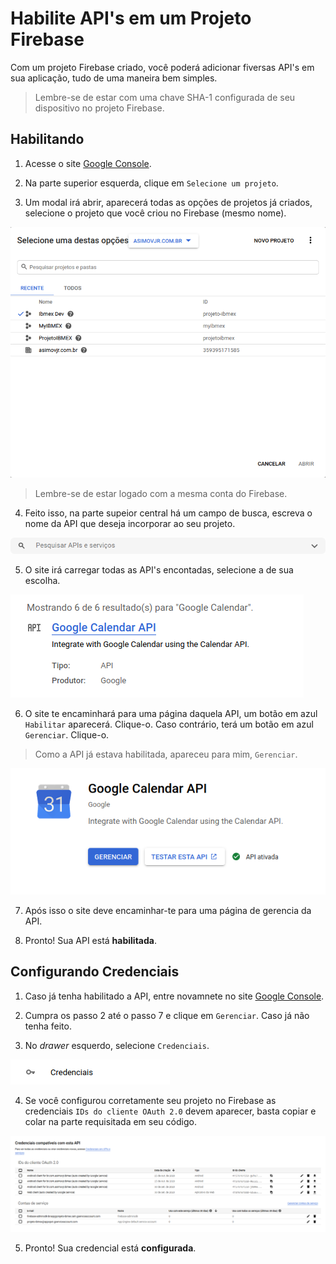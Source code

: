 # Habilite API's em um Projeto Firebase

Com um projeto Firebase criado, você poderá adicionar fiversas API's em sua aplicação, tudo de uma maneira bem simples.

>Lembre-se de estar com uma chave SHA-1 configurada de seu dispositivo no projeto Firebase.

## Habilitando

1. Acesse o site [Google Console](https://console.developers.google.com).   
  
2. Na parte superior esquerda, clique em `Selecione um projeto`. 
  
3. Um modal irá abrir, aparecerá todas as opções de projetos já criados, selecione o projeto que você criou no Firebase (mesmo nome).  

![Imagem01](https://github.com/marcos-bah/articles/blob/main/Docs/enable-api/01.png)

>Lembre-se de estar logado com a mesma conta do Firebase.

4. Feito isso, na parte supeior central há um campo de busca, escreva o nome da API que deseja incorporar ao seu projeto.

![Imagem01](https://github.com/marcos-bah/articles/blob/main/Docs/enable-api/02.png)

5. O site irá carregar todas as API's encontadas, selecione a de sua escolha.

![Imagem01](https://github.com/marcos-bah/articles/blob/main/Docs/enable-api/03.png)

6. O site te encaminhará para uma página daquela API, um botão em azul `Habilitar` aparecerá. Clique-o. Caso contrário, terá um botão em azul `Gerenciar`. Clique-o.

> Como a API já estava habilitada, apareceu para mim, `Gerenciar`.

![Imagem01](https://github.com/marcos-bah/articles/blob/main/Docs/enable-api/04.png)

7. Após isso o site deve encaminhar-te para uma página de gerencia da API.

8. Pronto! Sua API está **habilitada**.

## Configurando Credenciais

1. Caso já tenha habilitado a API, entre novamnete no site [Google Console](https://console.developers.google.com).

2. Cumpra os passo 2 até o passo 7 e clique em `Gerenciar`. Caso já não tenha feito.

3. No *drawer* esquerdo, selecione `Credenciais`.

![Imagem01](https://github.com/marcos-bah/articles/blob/main/Docs/enable-api/05.png)

4. Se você configurou corretamente seu projeto no Firebase as credenciais `IDs do cliente OAuth 2.0` devem aparecer, basta copiar e colar na parte requisitada em seu código.

![Imagem01](https://github.com/marcos-bah/articles/blob/main/Docs/enable-api/06.png)

5. Pronto! Sua credencial está **configurada**.



